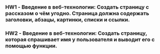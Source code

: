 ### HW1 - Введение в веб-технологии: Создать страницу с рассказом о чём угодно. Страница должна содержать заголовки, абзацы, картинки, списки и ссылки.
### HW2 - Введение в веб-технологии: Создать страницу, которая спрашивает имя у пользователя и выводит его с помощью функции.
